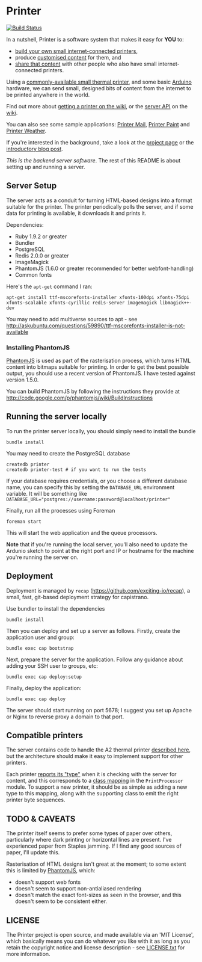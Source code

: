 Printer
===========

[![Build Status](https://secure.travis-ci.org/exciting-io/printer.png?branch=master)](http://travis-ci.org/exciting-io/printer)

In a nutshell, Printer is a software system that makes it easy for **YOU** to:

* [build your own small internet-connected printers][getting-a-printer],
* produce [customised content][] for them, and
* [share that content][] with other people who also have small internet-connected printers.

Using a [commonly-available small thermal printer][getting-a-printer], and some basic [Arduino][] hardware, we can send small, designed bits of content from the internet to be printed anywhere in the world.

Find out more about [getting a printer on the wiki][getting-a-printer], or the [server API][api] on the [wiki][].

You can also see some sample applications: [Printer Mail](https://github.com/exciting-io/printer-mail), [Printer Paint](https://github.com/exciting-io/printer-paint) and [Printer Weather](https://github.com/exciting-io/printer-weather).

If you're interested in the background, take a look at the [project page](http://exciting.io/printer) or the [introductory blog post](http://exciting.io/2012/04/12/hello-printer/).

*This is the backend server software*. The rest of this README is about setting up and running a server.


Server Setup
-------------

The server acts as a conduit for turning HTML-based designs into a format suitable for the printer. The printer periodically polls the server, and if some data for printing is available, it downloads it and prints it.

Dependencies:

* Ruby 1.9.2 or greater
* Bundler
* PostgreSQL
* Redis 2.0.0 or greater
* ImageMagick
* PhantomJS (1.6.0 or greater recommended for better webfont-handling)
* Common fonts

Here's the `apt-get` command I ran:

    apt-get install ttf-mscorefonts-installer xfonts-100dpi xfonts-75dpi xfonts-scalable xfonts-cyrillic redis-server imagemagick libmagick++-dev

You may need to add multiverse sources to apt - see http://askubuntu.com/questions/59890/ttf-mscorefonts-installer-is-not-available


### Installing PhantomJS

[PhantomJS][] is used as part of the rasterisation process, which turns HTML content into bitmaps suitable for printing. In order to get the best possible output, you should use a recent version of PhantomJS. I have tested against version 1.5.0.

You can build PhantomJS by following the instructions they provide at  http://code.google.com/p/phantomjs/wiki/BuildInstructions


## Running the server locally

To run the printer server locally, you should simply need to install the bundle

    bundle install

You may need to create the PostgreSQL database

    createdb printer
    createdb printer-test # if you want to run the tests

If your database requires credentials, or you choose a different database name, you can specify this by setting the `DATABASE_URL` environment variable. It will be something like `DATABASE_URL="postgres://username:password@localhost/printer"`

Finally, run all the processes using Foreman

    foreman start

This will start the web application and the queue processors.

**Note** that if you're running the local server, you'll also need to update the Ardunio sketch to point at the right port and IP or hostname for the machine you're running the server on.


## Deployment

Deployment is managed by `recap` (https://github.com/exciting-io/recap), a small, fast, git-based deployment strategy for capistrano.

Use bundler to install the dependencies

    bundle install

Then you can deploy and set up a server as follows. Firstly, create the application user and group:

    bundle exec cap bootstrap

Next, prepare the server for the application. Follow any guidance about adding your SSH user to groups, etc:

    bundle exec cap deploy:setup

Finally, deploy the application:

    bundle exec cap deploy

The server should start running on port 5678; I suggest you set up Apache or Nginx to reverse proxy a domain to that port.


## Compatible printers

The server contains code to handle the A2 thermal printer [described here][getting-a-printer], but the architecture should make it easy to implement support for other printers.

Each printer [reports its "type"][reporting-type] when it is checking with the server for content, and this corresponds to a [class mapping][type-mapping] in the `PrintProcessor` module. To support a new printer, it should be as simple as adding a new type to this mapping, along with the supporting class to emit the right printer byte sequences.


TODO & CAVEATS
----

The printer itself seems to prefer some types of paper over others, particularly where dark printing or horizontal lines are present. I've experienced paper from Staples jamming. If I find any good sources of paper, I'll update this.

Rasterisation of HTML designs isn't great at the moment; to some extent this is limited by [PhantomJS], which:

* doesn't support web fonts
* doesn't seem to support non-antialiased rendering
* doesn't match the exact font-sizes as seen in the browser, and this doesn't seem to be consistent either.


LICENSE
-------

The Printer project is open source, and made available via an 'MIT License', which basically means you can do whatever you like with it as long as you retain the copyright notice and license description - see [LICENSE.txt] for more information.


[Arduino]: http://ardunio.cc
[PhantomJS]: http://phantomjs.org
[wiki]: https://github.com/exciting-io/printer/wiki
[getting-a-printer]: https://github.com/exciting-io/printer/wiki/Making-your-own-printer
[customised content]: https://github.com/exciting-io/printer/wiki/Building-content-services
[share that content]: https://github.com/exciting-io/printer/wiki/Architecture
[api]: https://github.com/exciting-io/printer/wiki/API
[LICENSE.txt]: https://raw.github.com/exciting-io/printer/master/LICENSE.txt
[reporting-type]: https://github.com/exciting-io/printer/blob/master/printer.ino#L13
[type-mapping]: https://github.com/exciting-io/printer/blob/master/lib/print_processor.rb
